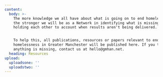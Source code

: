 ```yaml
---
content:
  body: >-
    The more knowledge we all have about what is going on to end homelessness,
    the stronger we will be as a Network in identifying what is missing and
    holding each other to account when results aren't being delivered. 


    To help this, all publications, resources or papers relevant to ending
    homelessness in Greater Manchester will be published here. If you think
    anything is missing, contact us at hello@gmhan.net.
  heading: Resources
upload:
  uploadsone: ''
  uploadstwo: ''
---
```

